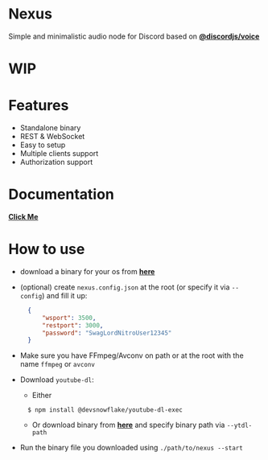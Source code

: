 # Nexus
Simple and minimalistic audio node for Discord based on **[@discordjs/voice](https://github.com/discordjs/voice)**

# WIP

# Features
- Standalone binary
- REST & WebSocket
- Easy to setup
- Multiple clients support
- Authorization support

# Documentation
**[Click Me](https://github.com/DevSnowflake/Nexus/tree/main/docs)**

# How to use
- download a binary for your os from **[here](https://github.com/DevSnowflake/Nexus/releases/latest)**
- (optional) create `nexus.config.json` at the root (or specify it via `--config`) and fill it up:
  
  ```json
    {
        "wsport": 3500,
        "restport": 3000,
        "password": "SwagLordNitroUser12345"
    }
  ```
- Make sure you have FFmpeg/Avconv on path or at the root with the name `ffmpeg` or `avconv`
- Download `youtube-dl`:
  - Either
  ```shell
    $ npm install @devsnowflake/youtube-dl-exec
  ```

  - Or download binary from **[here](https://github.com/ytdl-org/youtube-dl/releases/latest)** and specify binary path via `--ytdl-path`
- Run the binary file you downloaded using `./path/to/nexus --start`